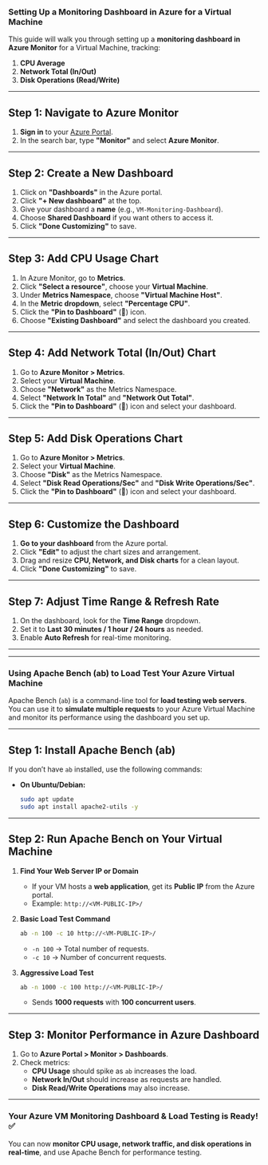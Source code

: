 ### **Setting Up a Monitoring Dashboard in Azure for a Virtual Machine**

This guide will walk you through setting up a **monitoring dashboard in Azure Monitor** for a Virtual Machine, tracking:

1. **CPU Average**
2. **Network Total (In/Out)**
3. **Disk Operations (Read/Write)**

---

## **Step 1: Navigate to Azure Monitor**

1. **Sign in** to your [Azure Portal](https://portal.azure.com).
2. In the search bar, type **"Monitor"** and select **Azure Monitor**.

---

## **Step 2: Create a New Dashboard**

1. Click on **"Dashboards"** in the Azure portal.
2. Click **"+ New dashboard"** at the top.
3. Give your dashboard a **name** (e.g., `VM-Monitoring-Dashboard`).
4. Choose **Shared Dashboard** if you want others to access it.
5. Click **"Done Customizing"** to save.

---

## **Step 3: Add CPU Usage Chart**

1. In Azure Monitor, go to **Metrics**.
2. Click **"Select a resource"**, choose your **Virtual Machine**.
3. Under **Metrics Namespace**, choose **"Virtual Machine Host"**.
4. In the **Metric dropdown**, select **"Percentage CPU"**.
5. Click the **"Pin to Dashboard"** (📌) icon.
6. Choose **"Existing Dashboard"** and select the dashboard you created.

---

## **Step 4: Add Network Total (In/Out) Chart**

1. Go to **Azure Monitor > Metrics**.
2. Select your **Virtual Machine**.
3. Choose **"Network"** as the Metrics Namespace.
4. Select **"Network In Total"** and **"Network Out Total"**.
5. Click the **"Pin to Dashboard"** (📌) icon and select your dashboard.

---

## **Step 5: Add Disk Operations Chart**

1. Go to **Azure Monitor > Metrics**.
2. Select your **Virtual Machine**.
3. Choose **"Disk"** as the Metrics Namespace.
4. Select **"Disk Read Operations/Sec"** and **"Disk Write Operations/Sec"**.
5. Click the **"Pin to Dashboard"** (📌) icon and select your dashboard.

---

## **Step 6: Customize the Dashboard**

1. **Go to your dashboard** from the Azure portal.
2. Click **"Edit"** to adjust the chart sizes and arrangement.
3. Drag and resize **CPU, Network, and Disk charts** for a clean layout.
4. Click **"Done Customizing"** to save.

---

## **Step 7: Adjust Time Range & Refresh Rate**

1. On the dashboard, look for the **Time Range** dropdown.
2. Set it to **Last 30 minutes / 1 hour / 24 hours** as needed.
3. Enable **Auto Refresh** for real-time monitoring.

---

---

### **Using Apache Bench (ab) to Load Test Your Azure Virtual Machine**

Apache Bench (`ab`) is a command-line tool for **load testing web servers**. You can use it to **simulate multiple requests** to your Azure Virtual Machine and monitor its performance using the dashboard you set up.

---

## **Step 1: Install Apache Bench (ab)**

If you don’t have `ab` installed, use the following commands:

- **On Ubuntu/Debian:**

  ```bash
  sudo apt update
  sudo apt install apache2-utils -y

  ```

---

## **Step 2: Run Apache Bench on Your Virtual Machine**

1. **Find Your Web Server IP or Domain**

   - If your VM hosts a **web application**, get its **Public IP** from the Azure portal.
   - Example: `http://<VM-PUBLIC-IP>/`

2. **Basic Load Test Command**

   ```bash
   ab -n 100 -c 10 http://<VM-PUBLIC-IP>/
   ```

   - `-n 100` → Total number of requests.
   - `-c 10` → Number of concurrent requests.

3. **Aggressive Load Test**
   ```bash
   ab -n 1000 -c 100 http://<VM-PUBLIC-IP>/
   ```
   - Sends **1000 requests** with **100 concurrent users**.

---

## **Step 3: Monitor Performance in Azure Dashboard**

1. Go to **Azure Portal > Monitor > Dashboards**.
2. Check metrics:
   - **CPU Usage** should spike as `ab` increases the load.
   - **Network In/Out** should increase as requests are handled.
   - **Disk Read/Write Operations** may also increase.

---

### **Your Azure VM Monitoring Dashboard & Load Testing is Ready! ✅**

You can now **monitor CPU usage, network traffic, and disk operations in real-time**, and use Apache Bench for performance testing.
